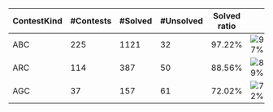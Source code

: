 | ContestKind | #Contests | #Solved | #Unsolved | Solved ratio | |
| - | - | - | - | - | - |
| ABC | 225 | 1121 | 32 | 97.22% | ![97%](https://progress-bar.dev/97?title=Solved) |
| ARC | 114 | 387 | 50 | 88.56% | ![89%](https://progress-bar.dev/89?title=Solved) |
| AGC | 37 | 157 | 61 | 72.02% | ![72%](https://progress-bar.dev/72?title=Solved) |
